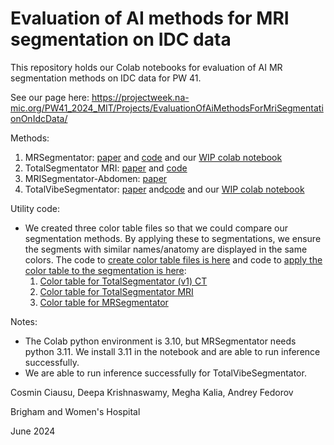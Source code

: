 # Evaluation of AI methods for MRI segmentation on IDC data

This repository holds our Colab notebooks for evaluation of AI MR segmentation methods on IDC data for PW 41. 

See our page here: https://projectweek.na-mic.org/PW41_2024_MIT/Projects/EvaluationOfAiMethodsForMriSegmentationOnIdcData/

Methods: 
1. MRSegmentator: [paper](https://arxiv.org/pdf/2405.06463) and [code](https://github.com/hhaentze/MRSegmentator) and our [WIP colab notebook](https://github.com/deepakri201/mr_seg/blob/main/MRSegmentator_on_IDC_data_installing_python3_11_env.ipynb)
2. TotalSegmentator MRI: [paper](https://arxiv.org/pdf/2405.19492) and [code](https://github.com/wasserth/TotalSegmentator)
3. MRISegmentator-Abdomen: [paper](https://arxiv.org/pdf/2405.05944)
4. TotalVibeSegmentator: [paper](https://arxiv.org/pdf/2406.00125) and[code](https://github.com/robert-graf/TotalVibeSegmentator) and our [WIP colab notebook](https://github.com/deepakri201/mr_seg/blob/main/TotalVibeSegmentator_on_IDC_data.ipynb)

Utility code: 
- We created three color table files so that we could compare our segmentation methods. By applying these to segmentations, we ensure the segments with similar names/anatomy are displayed in the same colors. The code to [create color table files is here](https://github.com/deepakri201/mr_seg/blob/main/create_color_table.py) and code to [apply the color table to the segmentation is here](https://github.com/deepakri201/mr_seg/blob/main/run_apply_color_table_commands.py):
   1. [Color table for TotalSegmentator (v1) CT](https://github.com/deepakri201/mr_seg/blob/main/color_table_TotalSegmentator_CT.ctbl)
   2. [Color table for TotalSegmentator MRI](https://github.com/deepakri201/mr_seg/blob/main/color_table_TotalSegmentator_MRI.ctbl)
   3. [Color table for MRSegmentator](https://github.com/deepakri201/mr_seg/blob/main/color_table_MRSegmentator.ctbl)

Notes: 
- The Colab python environment is 3.10, but MRSegmentator needs python 3.11. We install 3.11 in the notebook and are able to run inference successfully. 
- We are able to run inference successfully for TotalVibeSegmentator. 

Cosmin Ciausu, Deepa Krishnaswamy, Megha Kalia, Andrey Fedorov

Brigham and Women's Hospital 

June 2024 

